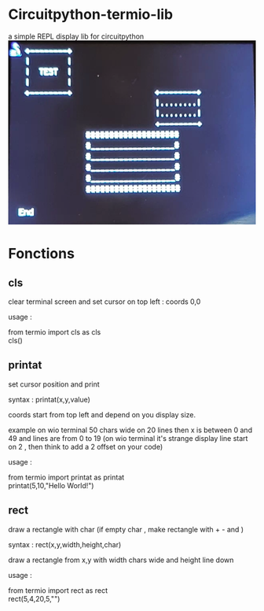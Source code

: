 # Circuitpython-termio-lib
a simple REPL display lib for circuitpython
![img](images/img1.png)
# Fonctions

## cls
clear terminal screen and set cursor on top left : coords 0,0

usage :

from termio import cls as cls<br/>
cls()

## printat
set cursor position and print 

syntax : printat(x,y,value)

coords start from top left and depend on you display size. 

example on wio terminal 50 chars wide on 20 lines
then x is between 0 and 49 
and lines are from 0 to 19 (on wio terminal it's strange display line start on 2 , then think to add a 2 offset on your code)

usage :

from termio import printat as printat<br/>
printat(5,10,"Hello World!")<br/>

## rect
draw a rectangle with char (if empty char , make rectangle with  + - and  )

syntax : rect(x,y,width,height,char)

draw a rectangle from x,y with width chars wide and height line down

usage : 

from termio import rect as rect<br/>
rect(5,4,20,5,"")<br/>

